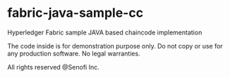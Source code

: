 # fabric-java-sample-cc
Hyperledger Fabric sample JAVA based chaincode implementation

The code inside is for demonstration purpose only. Do not copy or use for any production software. No legal warranties.

All rights reserved @Senofi Inc.
